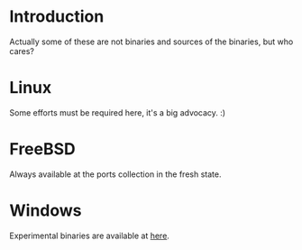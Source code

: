 # Introduction #

Actually some of these are not binaries and sources of the binaries, but who cares?

# Linux #

Some efforts must be required here, it's a big advocacy. :)

# FreeBSD #

Always available at the ports collection in the fresh state.

# Windows #

Experimental binaries are available at [here](http://sites.google.com/site/luscaweb/file-cabinet).